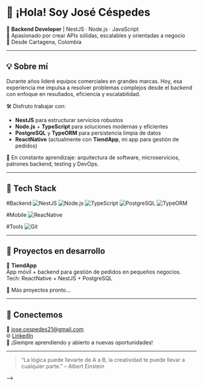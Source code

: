 # 👋 ¡Hola! Soy José Céspedes

🎯 **Backend Developer** | NestJS · Node.js · JavaScript  
🚀 Apasionado por crear APIs sólidas, escalables y orientadas a negocio  
📍 Desde Cartagena, Colombia

---

## 💡 Sobre mí

Durante años lideré equipos comerciales en grandes marcas. Hoy, esa experiencia me impulsa a resolver problemas complejos desde el backend con enfoque en resultados, eficiencia y escalabilidad.

🛠️ Disfruto trabajar con:
- **NestJS** para estructurar servicios robustos
- **Node.js** + **TypeScript** para soluciones modernas y eficientes
- **PostgreSQL** y **TypeORM** para persistencia limpia de datos
- **ReactNative** (actualmente con **TiendApp**, mi app para gestión de pedidos)

🧠 En constante aprendizaje: arquitectura de software, microservicios, patrones backend, testing y DevOps.

---

## 🧰 Tech Stack
#Backend
![NestJS](https://img.shields.io/badge/NestJS-E0234E?style=for-the-badge&logo=nestjs&logoColor=white)
![Node.js](https://img.shields.io/badge/Node.js-339933?style=for-the-badge&logo=node.js&logoColor=white)
![TypeScript](https://img.shields.io/badge/TypeScript-007ACC?style=for-the-badge&logo=typescript&logoColor=white)
![PostgreSQL](https://img.shields.io/badge/PostgreSQL-4169E1?style=for-the-badge&logo=postgresql&logoColor=white)
![TypeORM](https://img.shields.io/badge/TypeORM-red?style=for-the-badge)

#Mobile
![ReacNative](https://img.shields.io/badge/React_Native-61DAFB?style=for-the-badge&logo=react&logoColor=white)

#Tools
![Git](https://img.shields.io/badge/Git-F05032?style=for-the-badge&logo=git&logoColor=white)

---

## 📂 Proyectos en desarrollo

🔸 **TiendApp**  
App móvil + backend para gestión de pedidos en pequeños negocios.  
Tech: ReactNative + NestJS + PostgreSQL

🔸 Más proyectos pronto...

---

## 🤝 Conectemos

📧 jose.cespedes21@gmail.com  
🌐 [LinkedIn](https://www.linkedin.com/in/josecespedesdev)  
🚧 ¡Siempre aprendiendo y abierto a nuevas oportunidades!

---

> “La lógica puede llevarte de A a B, la creatividad te puede llevar a cualquier parte.” – Albert Einstein

-->
